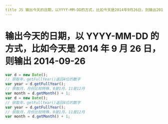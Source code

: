 ```yaml
---
title JS 输出今天的⽇期，以YYYY-MM-DD的⽅式，⽐如今天是2014年9⽉26⽇，则输出2014-09-26
---
```


# 输出今天的⽇期，以 YYYY-MM-DD 的⽅式，⽐如今天是 2014 年 9 ⽉ 26 ⽇，则输出 2014-09-26

```js
var d = new Date();
// 获取年，getFullYear()返回4位的数字
var year = d.getFullYear();
// 获取⽉，⽉份⽐较特殊，0是1⽉，11是12⽉
var month = d.getMonth() + 1;
var d = new Date();
// 获取年，getFullYear()返回4位的数字
var year = d.getFullYear();
// 获取⽉，⽉份⽐较特殊，0是1⽉，11是12⽉
var month = d.getMonth() + 1;
```

